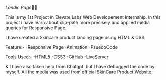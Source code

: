 *Landin Page*🚀🚀

This is my 1st Project in Elevate Labs Web Developement Internship.
In this project i have learn about clip-path more precisely and applied media queries for Responsive Page.

I have created a Skincare product landing page using HTML & CSS.

Feature:-
-Responsive Page
-Animation
-PsuedoCode

Tools Used:-
-HTML5
-CSS3
-GitHub
-LiveServer

& I have also taken help from Chatgpt ,but I have debugged the code by myself.
All the media was used from official SkinCare Product Website.
